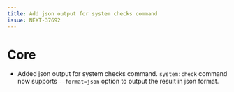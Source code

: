 ```yaml
---
title: Add json output for system checks command
issue: NEXT-37692
---
```

# Core
* Added json output for system checks command. `system:check` command now supports `--format=json` option to output the result in json format.
